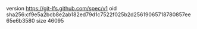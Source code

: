 version https://git-lfs.github.com/spec/v1
oid sha256:cf9e5a2bcb8e2ab182ed79d1c7522f025b2d25619065718780857ee65e6b3580
size 46095
